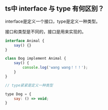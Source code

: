 ## ts中 interface 与 type 有何区别？

interface是定义一个接口，type是定义一种类型。

接口和类型是不同的，接口是用来实现的。

```js
interface Animal {
	say() {}
}

class Dog implement Animal {
	say() {
    	console.log('wang wang！！！');
    }
}

// type紧紧是定义一种类型

type Dog = {
	say: () => void;
}
```
